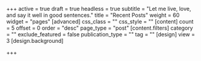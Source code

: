 +++
active = true
draft = true
headless = true
subtitle = "Let me live, love, and say it well in good sentences."
title = "Recent Posts"
weight = 60
widget = "pages"
[advanced]
css_class = ""
css_style = ""
[content]
count = 5
offset = 0
order = "desc"
page_type = "post"
[content.filters]
category = ""
exclude_featured = false
publication_type = ""
tag = ""
[design]
view = 3
[design.background]

+++
